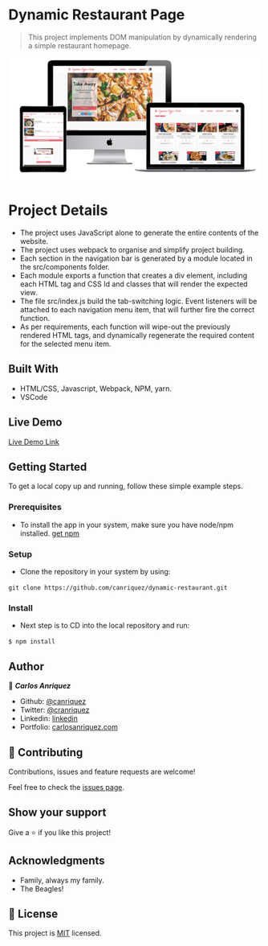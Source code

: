 # Dynamic Restaurant Page

> This project implements DOM manipulation by dynamically rendering a simple restaurant homepage.

![screenshot](./app_screenshot.png)

# Project Details
- The project uses JavaScript alone to generate the entire contents of the website.
- The project uses webpack to organise and simplify project building. 
- Each section in the navigation bar is generated by a module located in the src/components folder. 
- Each module exports a function that creates a div element, including each HTML tag and CSS Id and classes that will render the expected view.
- The file src/index.js build the tab-switching logic. Event listeners will be attached to each navigation menu item, that will further fire the correct function.
- As per requirements, each function will wipe-out the previously rendered HTML tags, and dynamically regenerate the required content for the selected menu item. 

## Built With

- HTML/CSS, Javascript, Webpack, NPM, yarn.
- VSCode

## Live Demo

[Live Demo Link](https://rawcdn.githack.com/canriquez/dynamic-restaurant/ae5d0c60f71660cf225ce94b650b210f05e3eb13/dist/index.html)


## Getting Started


To get a local copy up and running, follow these simple example steps.

### Prerequisites
- To install the app in your system, make sure you have node/npm installed. [get npm](https://www.npmjs.com/get-npm)

### Setup
- Clone the repository in your system by using: 

``` git clone https://github.com/canriquez/dynamic-restaurant.git ```

### Install
- Next step is to CD into the local repository and run:

``` $ npm install ```



## Author

👤 ***Carlos Anriquez***

- Github: [@canriquez](https://github.com/canriquez)
- Twitter: [@cranriquez](https://twitter.com/cranriquez)
- Linkedin: [linkedin](https://www.linkedin.com/in/carlosanriquez/)
- Portfolio: [carlosanriquez.com](https://www.carlosanriquez.com)

## 🤝 Contributing

Contributions, issues and feature requests are welcome!

Feel free to check the [issues page](issues/).

## Show your support

Give a ⭐️ if you like this project!

## Acknowledgments

- Family, always my family.
- The Beagles!

## 📝 License

This project is [MIT](lic.url) licensed.
